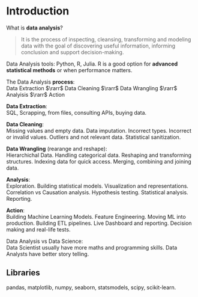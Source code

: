 # Introduction
What is **data analysis**?

> It is the process of inspecting, cleansing, transforming and modeling data
with the goal of discovering useful information, informing conclusion and
support decision-making.

Data Analysis tools:
Python, R, Julia.
R is a good option for **advanced statistical methods** or when performance matters.

The Data Analysis **process**:\
Data Extraction $\rarr$ Data Cleaning $\rarr$ Data Wrangling $\rarr$ Analyisis $\rarr$ Action

**Data Extraction**:\
SQL, Scrapping, from files, consulting APIs, buying data.

**Data Cleaning**:\
 Missing values and empty data. Data imputation. Incorrect types. Incorrect or invalid
values. Outliers and not relevant data. Statistical sanitization.

**Data Wrangling** (rearange and reshape):\
Hierarchichal Data. Handling categorical data. Reshaping and transforming structures. Indexing data for quick access.
Merging, combining and joining data.

**Analysis**:\
Exploration. Building statistical models. Visualization and representations. Correlation vs Causation analysis.
Hypothesis testing. Statistical analysis. Reporting.

**Action**:\
Building Machine Learning Models. Feature Engineering. Moving ML into production. Building ETL pipelines.
Live Dashboard and reporting. Decision making and real-life tests.

Data Analysis vs Data Science:\
Data Scientist usually have more maths and programming skills. Data Analysts have better story telling.

## Libraries
pandas, matplotlib, numpy, seaborn, statsmodels, scipy, scikit-learn.